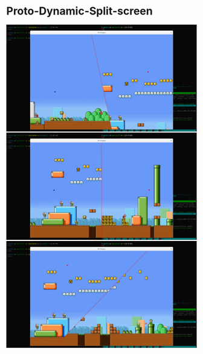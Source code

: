 # Proto-Dynamic-Split-screen

![alt tag](screenshot/1.png)
![alt tag](screenshot/2.png)
![alt tag](screenshot/3.png)
